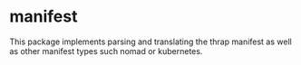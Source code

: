 # manifest
This package implements parsing and translating the thrap manifest as well as
other manifest types such nomad or kubernetes.
